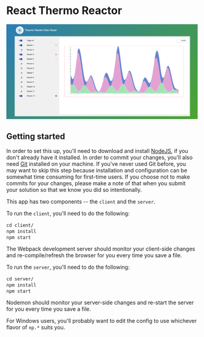 # React Thermo Reactor

![alt Banner](banner.png?width=500)

## Getting started

In order to set this up, you'll need to download and install
[NodeJS](https://nodejs.org/), if you don't already have it installed. In
order to commit your changes, you'll also need
[Git](https://git-scm.com/downloads) installed on your machine. If you've
never used Git before, you may want to skip this step because installation
and configuration can be somewhat time consuming for first-time users.
If you choose not to make commits for your changes, please make a note of
that when you submit your solution so that we know you did so intentionally.

This app has two components -- the `client` and the `server`.

To run the `client`, you'll need to do the following:

```
cd client/
npm install
npm start
```

The Webpack development server should monitor your client-side changes and
re-compile/refresh the browser for you every time you save a file.

To run the `server`, you'll need to do the following:

```
cd server/
npm install
npm start
```

Nodemon should monitor your server-side changes and re-start the
server for you every time you save a file.

For Windows users, you'll probably want to edit the config to use whichever flavor of
`np.*` suits you.
